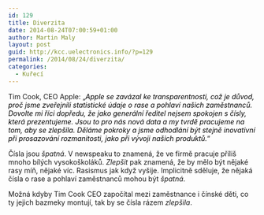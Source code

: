 ```yaml
---
id: 129
title: Diverzita
date: 2014-08-24T07:00:59+01:00
author: Martin Maly
layout: post
guid: http://kcc.uelectronics.info/?p=129
permalink: /2014/08/24/diverzita/
categories:
  - Kuřecí
---
```

Tim Cook, CEO Apple: &#8222;<em style="color: #000000;">Apple se zavázal ke transparentnosti, což je důvod, proč jsme zveřejnili statistické údaje o rase a pohlaví našich zaměstnanců. Dovolte mi říci dopředu, že jako generální ředitel nejsem spokojen s čísly, která prezentujeme. Jsou to pro nás nová data a my tvrdě pracujeme na tom, aby se zlepšila. Děláme pokroky a jsme odhodlání být stejně inovativní při prosazování rozmanitosti, jako při vývoji našich produktů.</em>&#8220;

Čísla jsou _špatná_. V newspeaku to znamená, že ve firmě pracuje příliš mnoho bílých vysokoškoláků. _Zlepšit_ pak znamená, že by mělo být nějaké rasy míň, nějaké víc. Rasismus jak když vyšije. Implicitně sděluje, že nějaká čísla o rase a pohlaví zaměstnanců mohou být _špatná_.

Možná kdyby Tim Cook CEO započítal mezi zaměstnance i čínské děti, co ty jejich bazmeky montují, tak by se čísla rázem _zlepšila_.